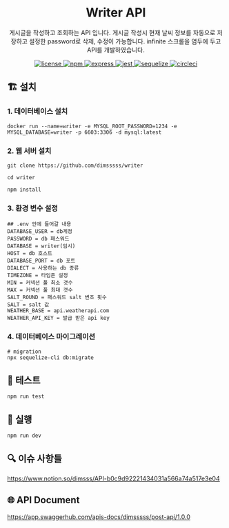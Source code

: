 <p align="center">
    <h1 align="center">
        Writer API
    </h1>
    <p align="center">게시글을 작성하고 조회하는 API 입니다. 게시글 작성시 현재 날씨 정보를 자동으로 저장하고 설정한 password로 삭제, 수정이 가능합니다. infinite 스크롤을 염두에 두고 API를 개발하였습니다<a href="https://github.com/dimsssss/writer"></a>.</p>
</p>

<p align="center">
    <a href="">
        <img alt="license" src="https://img.shields.io/github/license/dimsssss/toy-intergration-test">
    </a>
    <a href="">
        <img alt="npm" src="https://img.shields.io/node/v-lts/npm?label=npm&logo=npm">
    </a>
    <a href="https://expressjs.com/">
        <img alt="express" src="https://img.shields.io/node/v-lts/express?label=express&logo=express">
    </a>
    <a href="https://jestjs.io/">
        <img alt="jest" src="https://img.shields.io/node/v-lts/express?label=jest&logo=jest">
    </a>
    <a href="https://sequelize.org/">
        <img alt="sequelize" src="https://img.shields.io/node/v-lts/sequelize?label=sequelize&logo=sequelize">
    </a>
    <a href="https://dl.circleci.com/status-badge/redirect/gh/dimsssss/writer/tree/main">
        <img alt="circleci" src="https://dl.circleci.com/status-badge/img/gh/dimsssss/writer/tree/main.svg?style=svg">
    </a>
</p>

## 🏗 설치

### 1. 데이터베이스 설치

```shell
docker run --name=writer -e MYSQL_ROOT_PASSWORD=1234 -e MYSQL_DATABASE=writer -p 6603:3306 -d mysql:latest
```

### 2. 웹 서버 설치

```shell
git clone https://github.com/dimsssss/writer

cd writer

npm install
```

### 3. 환경 변수 설정

```
## .env 안에 들어갈 내용
DATABASE_USER = db계정
PASSWORD = db 패스워드
DATABASE = writer(임시)
HOST = db 호스트
DATABASE_PORT = db 포트
DIALECT = 사용하는 db 종류
TIMEZONE = 타임존 설정
MIN = 커넥션 풀 최소 갯수
MAX = 커넥션 풀 최대 갯수
SALT_ROUND = 패스워드 salt 변조 횟수
SALT = salt 값
WEATHER_BASE = api.weatherapi.com
WEATHER_API_KEY = 발급 받은 api key

```

### 4. 데이터베이스 마이그레이션

```shell
# migration
npx sequelize-cli db:migrate
```

## 🧪 테스트

```shell
npm run test
```

## 🧾 실행

```shell
npm run dev
```

## 🔍 이슈 사항들

https://www.notion.so/dimsss/API-b0c9d92221434031a566a74a517e3e04

## 🌐 API Document

https://app.swaggerhub.com/apis-docs/dimsssss/post-api/1.0.0
